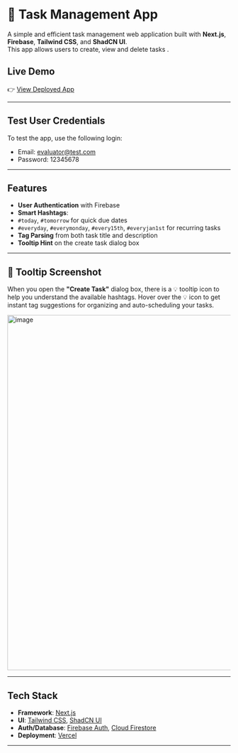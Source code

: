 # 📝 Task Management App

A simple and efficient task management web application built with **Next.js**, **Firebase**, **Tailwind CSS**, and **ShadCN UI**.  
This app allows users to create, view and delete tasks .

## Live Demo

👉 [View Deployed App](https://task-manager-app-eight-tau.vercel.app/login)  

---

## Test User Credentials

To test the app, use the following login:

- Email: evaluator@test.com  
- Password: 12345678

---

## Features

-  **User Authentication** with Firebase
-  **Smart Hashtags**:
  - `#today`, `#tomorrow` for quick due dates
  - `#everyday`, `#everymonday`, `#every15th`, `#everyjan1st` for recurring tasks
-  **Tag Parsing** from both task title and description
-  **Tooltip Hint** on the create task dialog box

---

## 📸 Tooltip Screenshot

When you open the **"Create Task"** dialog box, there is a 💡 tooltip icon to help you understand the available hashtags. Hover over the 💡 icon to get instant tag suggestions for organizing and auto-scheduling your tasks.

<img width="800" height="800" alt="image" src="https://github.com/user-attachments/assets/b87c489e-9db7-4504-b841-1265a4b68fce" />

---

## Tech Stack

- **Framework**: [Next.js](https://nextjs.org/)
- **UI**: [Tailwind CSS](https://tailwindcss.com/), [ShadCN UI](https://ui.shadcn.com/)
- **Auth/Database**: [Firebase Auth](https://firebase.google.com/docs/auth), [Cloud Firestore](https://firebase.google.com/docs/firestore)
- **Deployment**: [Vercel](https://vercel.com/)

---


